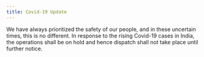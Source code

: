 ```yaml
---
title: Covid-19 Update
---
```


We have always prioritized the safety of our people, and in these uncertain times, this is no different. In response to the rising Covid-19 cases in India, the operations shall be on hold and hence dispatch shall not take place until further notice. 
